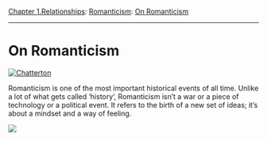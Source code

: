 [Chapter 1.Relationships](https://www.theschooloflife.com/thebookoflife/category/relationships/): [Romanticism](https://www.theschooloflife.com/thebookoflife/category/relationships/romanticism/): [On Romanticism](https://www.theschooloflife.com/thebookoflife/on-romanticism/)

* * *

# On Romanticism

[![Chatterton](https://www.theschooloflife.com/thebookoflife/wp-content/uploads/2015/02/Chatterton.jpg)](http://www.thebookoflife.org/wp-content/uploads/2015/02/Chatterton.jpg)

Romanticism is one of the most important historical events of all time. Unlike a lot of what gets called ‘history’, Romanticism isn’t a war or a piece of technology or a political event. It refers to the birth of a new set of ideas; it’s about a mindset and a way of feeling.

[![](https://img.youtube.com/vi/OiRWBI0JTYQ/0.jpg)](https://www.youtube.com/embed/OiRWBI0JTYQ '')
